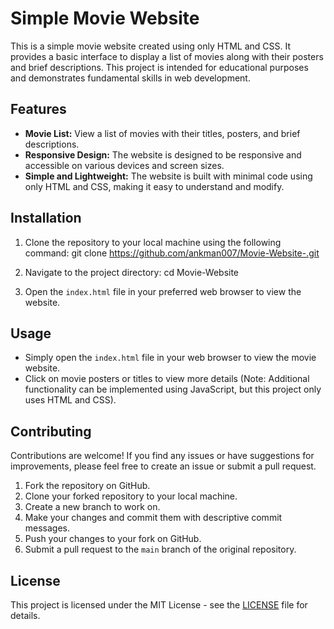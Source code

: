 # Simple Movie Website

This is a simple movie website created using only HTML and CSS. It provides a basic interface to display a list of movies along with their posters and brief descriptions. This project is intended for educational purposes and demonstrates fundamental skills in web development.

## Features

- **Movie List:** View a list of movies with their titles, posters, and brief descriptions.
- **Responsive Design:** The website is designed to be responsive and accessible on various devices and screen sizes.
- **Simple and Lightweight:** The website is built with minimal code using only HTML and CSS, making it easy to understand and modify.

## Installation

1. Clone the repository to your local machine using the following command:
git clone https://github.com/ankman007/Movie-Website-.git

2. Navigate to the project directory:
cd Movie-Website

3. Open the `index.html` file in your preferred web browser to view the website.

## Usage

- Simply open the `index.html` file in your web browser to view the movie website.
- Click on movie posters or titles to view more details (Note: Additional functionality can be implemented using JavaScript, but this project only uses HTML and CSS).

## Contributing

Contributions are welcome! If you find any issues or have suggestions for improvements, please feel free to create an issue or submit a pull request.

1. Fork the repository on GitHub.
2. Clone your forked repository to your local machine.
3. Create a new branch to work on.
4. Make your changes and commit them with descriptive commit messages.
5. Push your changes to your fork on GitHub.
6. Submit a pull request to the `main` branch of the original repository.

## License

This project is licensed under the MIT License - see the [LICENSE](LICENSE) file for details.
